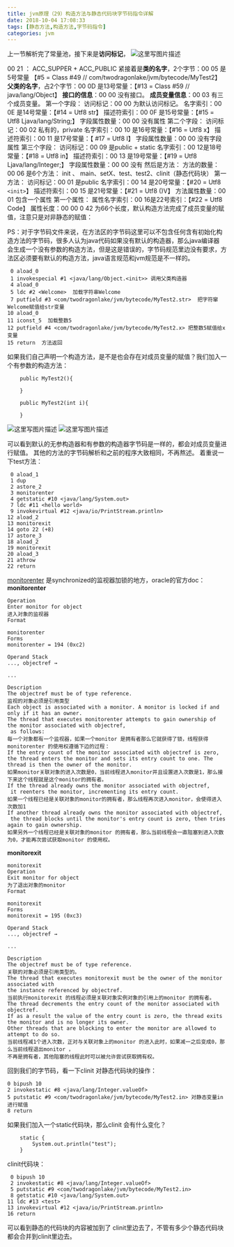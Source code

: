 ```yaml
---
title: jvm原理（29）构造方法与静态代码块字节码指令详解
date: 2018-10-04 17:08:33
tags: [静态方法,构造方法,字节码指令]
categories: jvm
---
```


上一节解析完了常量池，接下来是**访问标记**，
![这里写图片描述](20180804134250848.png)
<!-- more -->
00 21 ： ACC_SUPPER + ACC_PUBLIC
紧接着是**类的名字**，2个字节：00 05 是5号常量 【#5 = Class              #49            // com/twodragonlake/jvm/bytecode/MyTest2】
**父类的名字**，占2个字节：00 0D 是13号常量：【#13 = Class              #59            // java/lang/Object】
**接口的信息**：00 00 没有接口。
**成员变量信息**：00 03 有三个成员变量。
第一个字段：
访问标记：00 00 为默认访问标记。
名字索引：00 0E 是14号常量：【#14 = Utf8               str】
 描述符索引：00 0F 是15号常量：【#15 = Utf8               Ljava/lang/String;】
 字段属性数量：00 00 没有属性
 第二个字段：
 访问标记：00 02 私有的，private
 名字索引：00 10 是16号常量：【#16 = Utf8               x】
 描述符索引：00 11 是17号常量：【 #17 = Utf8               I】
 字段属性数量：00 00 没有字段属性
 第三个字段：
  访问标记：00 09 是public + static
  名字索引：00 12是18号常量：【#18 = Utf8               in】
  描述符索引：00 13 是19号常量：【#19 = Utf8               Ljava/lang/Integer;】
  字段属性数量：00 00 没有
然后是方法：
方法的数量：00 06 是6个方法：
init 、 main、setX、test、test2、clinit（静态代码块）
第一方法：
访问标记：00 01 是public
名字索引：00 14 是20号常量：【#20 = Utf8               `<init>`】
描述符索引：00 15 是21号常量：【#21 = Utf8               ()V】
方法属性数量：00 01 包含一个属性
第一个属性：
属性名字索引：00 16是22号索引：【#22 = Utf8               Code】
属性长度：00 00  0 42 为66个长度，默认构造方法完成了成员变量的赋值，注意只是对非静态的赋值：

PS：对于字节码文件来说，在方法区的字节码这里可以不包含任何含有初始化构造方法的字节码，很多人认为java代码如果没有默认的构造器，那么java编译器
会生成一个没有参数的构造方法，但是这是错误的，字节码规范里边没有要求，方法区必须要有默认的构造方法，java语言规范和jvm规范是不一样的。

```
 0 aload_0
 1 invokespecial #1 <java/lang/Object.<init>> 调用父类构造器
 4 aload_0
 5 ldc #2 <Welcome>  加载字符串Welcome
 7 putfield #3 <com/twodragonlake/jvm/bytecode/MyTest2.str>  把字符窜Welcome赋值给str变量
10 aload_0
11 iconst_5  加载整数5
12 putfield #4 <com/twodragonlake/jvm/bytecode/MyTest2.x> 把整数5赋值给x变量
15 return  方法返回
```
如果我们自己声明一个构造方法，是不是也会存在对成员变量的赋值？我们加入一个有参数的构造方法：

```
    public MyTest2(){

    }

    public MyTest2(int i){

    }
```
![这里写图片描述](2018082613275196.png)
![这里写图片描述](20180826132829940.png)

可以看到默认的无参构造器和有参数的构造器字节码是一样的，都会对成员变量进行赋值。
其他的方法的字节码解析和之前的程序大致相同，不再熬述。
着重说一下test方法：

```
 0 aload_1
 1 dup
 2 astore_2
 3 monitorenter  
 4 getstatic #10 <java/lang/System.out>
 7 ldc #11 <hello world>
 9 invokevirtual #12 <java/io/PrintStream.println>
12 aload_2
13 monitorexit
14 goto 22 (+8)
17 astore_3
18 aload_2
19 monitorexit
20 aload_3
21 athrow
22 return
```
[monitorenter](https://docs.oracle.com/javase/specs/jvms/se8/html/jvms-6.html#jvms-6.5.monitorenter)  是synchronized的监视器加锁的地方，oracle的官方doc：
**monitorenter**
```
Operation
Enter monitor for object
进入对象的监视器
Format

monitorenter
Forms
monitorenter = 194 (0xc2)

Operand Stack
..., objectref →

...

Description
The objectref must be of type reference.
监视的对象必须是引用类型
Each object is associated with a monitor. A monitor is locked if and only if it has an owner.
The thread that executes monitorenter attempts to gain ownership of the monitor associated with objectref,
 as follows:
每一个对象都有一个监视器，如果一个monitor 是拥有者那么它就获得了锁，线程获得monitorenter 的使用权遵循下边的过程：
If the entry count of the monitor associated with objectref is zero,
the thread enters the monitor and sets its entry count to one. The thread is then the owner of the monitor.
如果monitor关联对象的进入次数是0，当前线程进入monitor并且设置进入次数是1，那么接下来这个线程就是这个monitor的拥有者。
If the thread already owns the monitor associated with objectref,
 it reenters the monitor, incrementing its entry count.
如果一个线程已经是关联对象的monitor的拥有者，那么线程再次进入monitor，会使得进入次数加1
If another thread already owns the monitor associated with objectref,
 the thread blocks until the monitor's entry count is zero, then tries again to gain ownership.
如果另外一个线程已经是关联对象的monitor 的拥有者，那么当前线程会一直阻塞到进入次数为0，才能再次尝试获取monitor 的使用权。
```

**monitorexit**
```
monitorexit
Operation
Exit monitor for object
为了退出对象的monitor
Format

monitorexit
Forms
monitorexit = 195 (0xc3)

Operand Stack
..., objectref →

...

Description
The objectref must be of type reference.
关联的对象必须是引用类型的。
The thread that executes monitorexit must be the owner of the monitor associated with
the instance referenced by objectref.
当前执行monitorexit 的线程必须是关联对象实例对象的引用上的monitor 的拥有者。
The thread decrements the entry count of the monitor associated with objectref.
If as a result the value of the entry count is zero, the thread exits the monitor and is no longer its owner.
Other threads that are blocking to enter the monitor are allowed to attempt to do so.
当前线程减1个进入次数，正对与关联对象上的monitor 的进入此时，如果减一之后变成0，那么当前线程退出monitor ，
不再是拥有者，其他阻塞的线程此时可以被允许尝试获取拥有权。
```

回到我们的字节码，看一下clinit 对静态代码块的操作：

```
0 bipush 10
2 invokestatic #8 <java/lang/Integer.valueOf>
5 putstatic #9 <com/twodragonlake/jvm/bytecode/MyTest2.in> 对静态变量in进行赋值
8 return
```

如果我们加入一个static代码块，那么clinit 会有什么变化？

```
    static {
        System.out.println("test");
    }
```
clinit代码块：

```
 0 bipush 10
 2 invokestatic #8 <java/lang/Integer.valueOf>
 5 putstatic #9 <com/twodragonlake/jvm/bytecode/MyTest2.in>
 8 getstatic #10 <java/lang/System.out>
11 ldc #13 <test>
13 invokevirtual #12 <java/io/PrintStream.println>
16 return
```
可以看到静态的代码块的内容被加到了 clinit里边去了，不管有多少个静态代码块 都会合并到clinit里边去。
